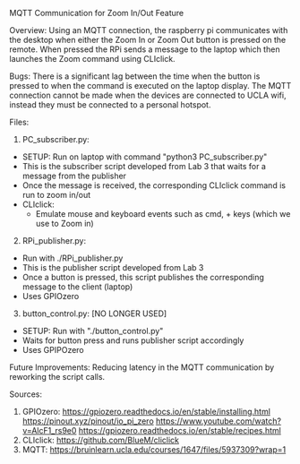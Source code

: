 MQTT Communication for Zoom In/Out Feature

Overview:
Using an MQTT connection, the raspberry pi communicates with the desktop when either the Zoom In or Zoom Out button is pressed on the remote.
When pressed the RPi sends a message to the laptop which then launches the Zoom command using CLIclick.

Bugs:
There is a significant lag between the time when the button is pressed to when the command is executed on the laptop display.
The MQTT connection cannot be made when the devices are connected to UCLA wifi, instead they must be connected to a personal hotspot.

Files:
1. PC_subscriber.py:
  - SETUP: Run on laptop with command "python3 PC_subscriber.py"
  - This is the subscriber script developed from Lab 3 that waits for a message from the publisher
  - Once the message is received, the corresponding CLIclick command is run to zoom in/out
  - CLIclick:
    - Emulate mouse and keyboard events such as cmd, + keys (which we use to Zoom in)
2. RPi_publisher.py:
  - Run with ./RPi_publisher.py
  - This is the publisher script developed from Lab 3
  - Once a button is pressed, this script publishes the corresponding message to the client (laptop)
  - Uses GPIOzero
3. button_control.py: [NO LONGER USED]
  - SETUP: Run with "./button_control.py"
  - Waits for button press and runs publisher script accordingly
  - Uses GPIPOzero

Future Improvements:
Reducing latency in the MQTT communication by reworking the script calls.

Sources:
1. GPIOzero: 
https://gpiozero.readthedocs.io/en/stable/installing.html
https://pinout.xyz/pinout/io_pi_zero
https://www.youtube.com/watch?v=AlcF1_rs9e0
https://gpiozero.readthedocs.io/en/stable/recipes.html
2. CLIclick: 
https://github.com/BlueM/cliclick
3. MQTT:
https://bruinlearn.ucla.edu/courses/1647/files/5937309?wrap=1

